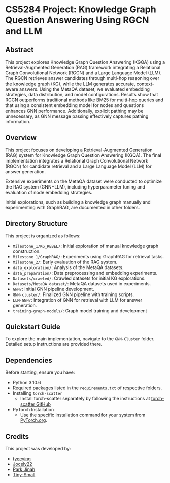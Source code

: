 # CS5284 Project: Knowledge Graph Question Answering Using RGCN and LLM

## Abstract
This project explores Knowledge Graph Question Answering (KGQA) using a Retrieval-Augmented Generation (RAG) framework integrating a Relational Graph Convolutional Network (RGCN) and a Large Language Model (LLM). The RGCN retrieves answer candidates through multi-hop reasoning over the knowledge graph (KG), while the LLM generates accurate, context-aware answers. Using the MetaQA dataset, we evaluated embedding strategies, data distribution, and model configurations. Results show that RGCN outperforms traditional methods like BM25 for multi-hop queries and that using a consistent embedding model for nodes and questions enhances GNN performance. Additionally, explicit pathing may be unnecessary, as GNN message passing effectively captures pathing information.

## Overview
This project focuses on developing a Retrieval-Augmented Generation (RAG) system for Knowledge Graph Question Answering (KGQA). The final implementation integrates a Relational Graph Convolutional Network (RGCN) for candidate retrieval and a Large Language Model (LLM) for answer generation.

Extensive experiments on the MetaQA dataset were conducted to optimize the RAG system (GNN+LLM), including hyperparameter tuning and evaluation of node embedding strategies.

Initial explorations, such as building a knowledge graph manually and experimenting with GraphRAG, are documented in other folders.

## Directory Structure
This project is organized as follows:

- `Milestone_1/KG_REBEL/`: Initial exploration of manual knowledge graph construction.
- `Milestone_1/GraphRAG/`: Experiments using GraphRAG for retrieval tasks.
- `Milestone_2/`: Early evaluation of the RAG system.
- `data_exploration/`: Analysis of the MetaQA datasets.
- `data_preparation/`: Data preprocessing and embedding experiments.
- `Datasets/crawled/`: Crawled datasets for initial KG explorations.
- `Datasets/MetaQA_dataset/`: MetaQA datasets used in experiments.
- `GNN/`: Initial GNN pipeline development.
- `GNN-cluster/`: Finalized GNN pipeline with training scripts.
- `LLM-GNN/`: Integration of GNN for retrieval with LLM for answer generation.
- `training-graph-models/`: Graph model training and development

## Quickstart Guide
To explore the main implementation, navigate to the `GNN-Cluster` folder. Detailed setup instructions are provided there.

## Dependencies
Before starting, ensure you have:
- Python 3.10.6
- Required packages listed in the `requirements.txt` of respective folders.
- Installing `torch-scatter`
  -  Install torch-scatter separately by following the instructions at [torch-scatter GitHub](https://github.com/rusty1s/pytorch_scatter/issues/424)
- PyTorch Installation
  - Use the specific installation command for your system from [PyTorch.org](https://pytorch.org/get-started/locally/).

## Credits
This project was developed by:
- [tyeeying](https://github.com/tyeeying)
- [Jocely22](https://github.com/Jocely22)
- [Park Jinah](https://github.com/ParkJinah99)
- [Tiny-Small](https://github.com/Tiny-Small)
